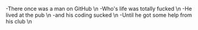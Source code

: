 -There once was a man on GitHub \n
-Who's life was totally fucked \n
-He lived at the pub \n
-and his coding sucked \n
-Until he got some help from his club \n
